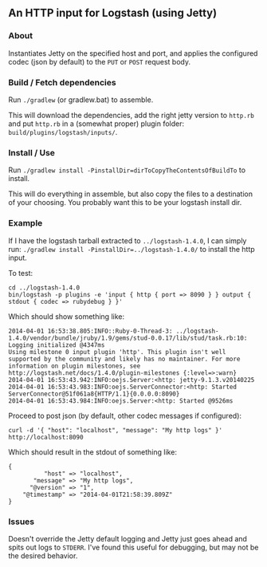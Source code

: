 ## An HTTP input for Logstash (using Jetty)

### About

Instantiates Jetty on the specified host and port, and applies the configured
codec (json by default) to the `PUT` or `POST` request body.

### Build / Fetch dependencies

Run `./gradlew` (or gradlew.bat) to assemble.

This will download the dependencies, add the right jetty version to `http.rb`
and put `http.rb` in a (somewhat proper) plugin folder:
`build/plugins/logstash/inputs/`.

### Install / Use

Run `./gradlew install -PinstallDir=dirToCopyTheContentsOfBuildTo` to install.

This will do everything in assemble, but also copy the files to a destination
of your choosing.  You probably want this to be your logstash install dir.

### Example

If I have the logstash tarball extracted to `../logstash-1.4.0`, I can simply
run: `./gradlew install -PinstallDir=../logstash-1.4.0/` to install the http
input.

To test:

    cd ../logstash-1.4.0
    bin/logstash -p plugins -e 'input { http { port => 8090 } } output { stdout { codec => rubydebug } }'

Which should show something like:

    2014-04-01 16:53:38.805:INFO::Ruby-0-Thread-3: ../logstash-1.4.0/vendor/bundle/jruby/1.9/gems/stud-0.0.17/lib/stud/task.rb:10: Logging initialized @4347ms
    Using milestone 0 input plugin 'http'. This plugin isn't well supported by the community and likely has no maintainer. For more information on plugin milestones, see http://logstash.net/docs/1.4.0/plugin-milestones {:level=>:warn}
    2014-04-01 16:53:43.942:INFO:oejs.Server:<http: jetty-9.1.3.v20140225
    2014-04-01 16:53:43.983:INFO:oejs.ServerConnector:<http: Started ServerConnector@51f061a8{HTTP/1.1}{0.0.0.0:8090}
    2014-04-01 16:53:43.984:INFO:oejs.Server:<http: Started @9526ms

Proceed to post json (by default, other codec messages if configured):

    curl -d '{ "host": "localhost", "message": "My http logs" }' http://localhost:8090

Which should result in the stdout of something like:

    {
              "host" => "localhost",
           "message" => "My http logs",
          "@version" => "1",
        "@timestamp" => "2014-04-01T21:58:39.809Z"
    }

### Issues

Doesn't override the Jetty default logging and Jetty just goes ahead and spits
out logs to `STDERR`.  I've found this useful for debugging, but may not be the
desired behavior.


